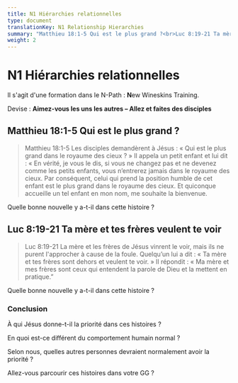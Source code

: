 ```yaml
---
title: N1 Hiérarchies relationnelles
type: document
translationKey: N1 Relationship Hierarchies
summary: "Matthieu 18:1-5 Qui est le plus grand ?<br>Luc 8:19-21 Ta mère et tes frères veulent te voir"
weight: 2
---
```

# N1 Hiérarchies relationnelles

Il s'agit d'une formation dans le N-Path : **N**ew Wineskins Training.

Devise : **Aimez-vous les uns les autres – Allez et faites des disciples**

## Matthieu 18:1-5 Qui est le plus grand ?

>   Matthieu 18:1-5 Les disciples demandèrent à Jésus : « Qui est le plus grand dans le royaume des cieux ? » Il appela un petit enfant et lui dit : « En vérité, je vous le dis, si vous ne changez pas et ne devenez comme les petits enfants, vous n’entrerez jamais dans le royaume des cieux. Par conséquent, celui qui prend la position humble de cet enfant est le plus grand dans le royaume des cieux. Et quiconque accueille un tel enfant en mon nom, me souhaite la bienvenue.

Quelle bonne nouvelle y a-t-il dans cette histoire ?

## Luc 8:19-21 Ta mère et tes frères veulent te voir

>   Luc 8:19-21 La mère et les frères de Jésus vinrent le voir, mais ils ne purent l'approcher à cause de la foule. Quelqu’un lui a dit : « Ta mère et tes frères sont dehors et veulent te voir. » Il répondit : « Ma mère et mes frères sont ceux qui entendent la parole de Dieu et la mettent en pratique.”

Quelle bonne nouvelle y a-t-il dans cette histoire ?

### Conclusion

À qui Jésus donne-t-il la priorité dans ces histoires ?

En quoi est-ce différent du comportement humain normal ?

Selon nous, quelles autres personnes devraient normalement avoir la priorité ?

Allez-vous parcourir ces histoires dans votre GG ?


